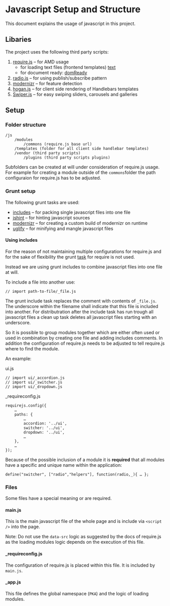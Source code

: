 # Javascript Setup and Structure

This document explains the usage of javascript in this project.


## Libaries

The project uses the following third party scripts:

1. [require.js](https://github.com/jrburke/requirejs) – for AMD usage
	- for loading text files (frontend templates) [text](https://github.com/requirejs/text)
	- for document ready: [domReady](https://github.com/requirejs/domReady)
2. [radio.js](https://github.com/uxder/Radio) – for using publish/subscribe pattern
3. [modernizr](https://github.com/Modernizr/Modernizr) – for feature detection
4. [hogan.js](https://github.com/twitter/hogan.js) – for client side rendering of Handlebars templates
5. [Swiper.js](https://github.com/nolimits4web/Swiper) – for easy swiping sliders, carousels and galleries


## Setup

### Folder structure

```
/js
	/modules
		/commons (require.js base url)
	/templates (folder for all client side handlebar templates)
	/vendor (third party scripts)
		/plugins (third party scripts plugins)
```

Subfolders can be created at will under consideration of require.js usage. For example for creating a module outside of the ```commons```folder the path configuraion for require.js has to be adjusted.


### Grunt setup

The following grunt tasks are used:

- [includes](https://github.com/vanetix/grunt-includes) – for packing single javascript files into one file
- [jshint](https://github.com/gruntjs/grunt-contrib-jshint) – for hinting javascript sources
- [modernizr](https://github.com/Modernizr/grunt-modernizr) – for creating a custom build of modernizr on runtime
- [uglify](https://github.com/gruntjs/grunt-contrib-uglify) – for minifying and mangle javascript files


#### Using includes

For the reason of not maintaining multiple configurations for require.js and for the sake of flexibility the grunt [task](https://github.com/gruntjs/grunt-contrib-requirejs) for require is not used.

Instead we are using grunt includes to combine javascript files into one file at will.

To include a file into another use:

```
// import path-to-file/_file.js
```

The grunt include task replaces the comment with contents of ```_file.js```. The underscore within the filename shall indicate that this file is included into another. For distributration after the include task has run trough all javascript files a clean up task deletes all javascript files starting with an underscore.

So it is possible to group modules together which are either often used or used in combination by creating one file and adding includes comments. In addition the configuration of require.js needs to be adjusted to tell require.js where to find the module.

An example:

ui.js

```
// import ui/_accordion.js
// import ui/_switcher.js
// import ui/_dropdown.js
```

_requireconfig.js

```
requirejs.config({
	…
	paths: {
		…
		accordion: '../ui',
		switcher: '../ui',
		dropdown: '../ui',
		…
	},
	…
});
```

Because of the possible inclusion of a module it is __required__ that all modules have a specific and unique name within the application:

```
define("switcher", ["radio","helpers"], function(radio,_){ … };
```


### Files

Some files have a special meaning or are required.


#### main.js

This is the main javascript file of the whole page and is include via ```<script />``` into the page.

Note:
Do not use the ```data-src``` logic as suggested by the docs of require.js as the loading modules logic depends on the execution of this file. 


#### _requireconfig.js

The configuration of require.js is placed within this file. It is included by ```main.js```.


#### _app.js

This file defines the global namespace (```PKA```) and the logic of loading modules.
